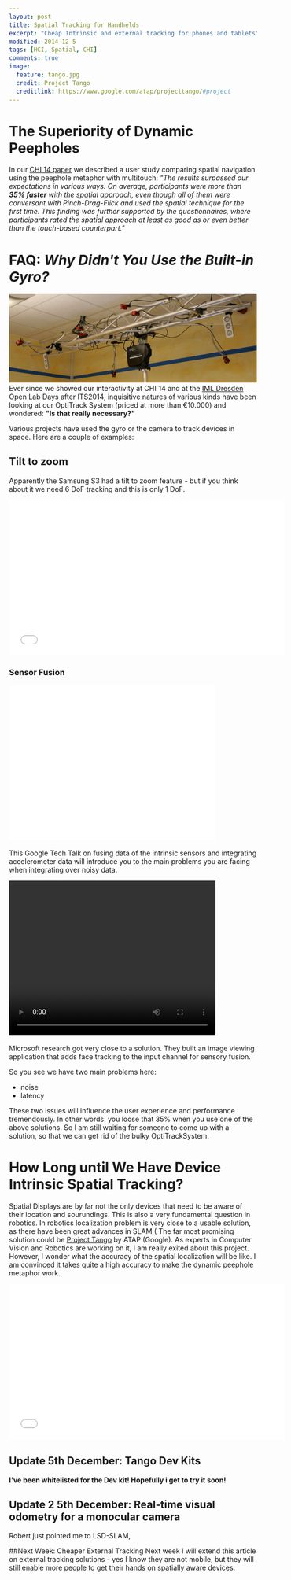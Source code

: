 ```yaml
---
layout: post
title: Spatial Tracking for Handhelds
excerpt: "Cheap Intrinsic and external tracking for phones and tablets"
modified: 2014-12-5
tags: [HCI, Spatial, CHI]
comments: true
image:
  feature: tango.jpg
  credit: Project Tango
  creditlink: https://www.google.com/atap/projecttango/#project
---
```


# The Superiority of Dynamic Peepholes
<!---
![spatial display](../images/movePhone.gif)
-->
In our [CHI 14 paper](../pub) we described a user study comparing spatial navigation using the peephole metaphor with multitouch:
_"The results surpassed our expectations in various ways. On average, participants were more than **35% faster** with the spatial approach, even though all of them were conversant with Pinch-Drag-Flick and used the spatial technique for the first time. This finding was further supported by the questionnaires, where participants rated the spatial approach at least as good as or even better than the touch-based counterpart."_

# FAQ: _Why Didn't You Use the Built-in Gyro?_
![Opti Track](../images/optitrack.jpg)
Ever since we showed our interactivity at CHI´14 and at the [IML Dresden](http://mt.inf.tu-dresden.de/en) Open Lab Days after ITS2014, inquisitive natures of various kinds have been looking at our OptiTrack System (priced at more than €10.000) and wondered: __"Is that really necessary?"__

Various projects have used the gyro or the camera to track devices in space. Here are a couple of examples:

## Tilt to zoom
Apparently the Samsung S3 had a tilt to zoom feature - but if you think about it we need 6 DoF tracking and this is only 1 DoF.

<iframe width="560" height="315" src="//www.youtube.com/embed/Fb1JwWkk1hI?rel=0" frameborder="0" allowfullscreen></iframe>

### Sensor Fusion
<iframe width="420" height="315" src="//www.youtube.com/embed/C7JQ7Rpwn2k?rel=0&t=23m8s" frameborder="0" allowfullscreen></iframe>

This Google Tech Talk on fusing data of the intrinsic sensors and integrating accelerometer data will introduce you to the main problems you are facing when integrating over noisy data.

<video width="420" height="315" controls="controls">
<source src="http://research.microsoft.com/en-us/um/redmond/projects/lookingatyou/Video/LookingAtYou.mp4" type="video/mp4">
</video>

Microsoft research got very close to a solution. They built an image viewing application that adds face tracking to the input channel for sensory fusion.

So you see we have two main problems here:

- noise
- latency

These two issues will influence the user experience and performance tremendously. In other words: you loose that 35% when you use one of the above solutions. So I am still waiting for someone to come up with a solution, so that we can get rid of the bulky OptiTrackSystem.

# How Long until We Have Device Intrinsic Spatial Tracking?
Spatial Displays are by far not the only devices that need to be aware of their location and sourundings. This is also a very fundamental question in robotics. In robotics localization problem is very close to a usable solution, as there have been great advances in SLAM (
The far most promising solution could be [Project Tango](https://www.google.com/atap/projecttango/#project) by ATAP (Google). As experts in Computer Vision and Robotics are working on it, I am really exited about this project. However, I wonder what the accuracy of the spatial localization will be like. I am convinced it takes quite a high accuracy to make the dynamic peephole metaphor work.

<iframe width="560" height="315" src="//www.youtube.com/embed/44vppay5UDc?rel=0" frameborder="0" allowfullscreen></iframe>

## Update 5th December: Tango Dev Kits
__I've been whitelisted for the Dev kit! Hopefully i get to try it soon!__

## Update 2 5th December: Real-time visual odometry for a monocular camera
Robert just pointed me to LSD-SLAM, 

##Next Week: Cheaper External Tracking
Next week I will extend this article on external tracking solutions - yes I know they are not mobile, but they will still enable more people to get their hands on spatially aware devices.
